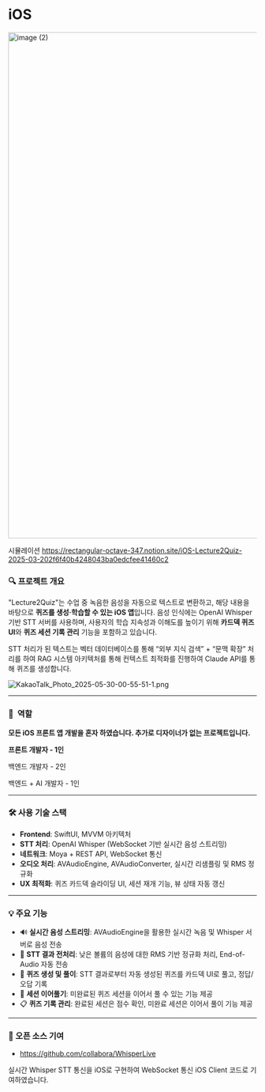 # iOS

<img width="1536" height="1024" alt="image (2)" src="https://github.com/user-attachments/assets/71451b82-e8b3-4a8f-a31d-7aff9b594709" />

시뮬레이션
https://rectangular-octave-347.notion.site/iOS-Lecture2Quiz-2025-03-202f6f40b4248043ba0edcfee41460c2

### 🔍 프로젝트 개요

"Lecture2Quiz"는 수업 중 녹음한 음성을 자동으로 텍스트로 변환하고, 해당 내용을 바탕으로 **퀴즈를 생성·학습할 수 있는 iOS 앱**입니다. 음성 인식에는 OpenAI Whisper 기반 STT 서버를 사용하며, 사용자의 학습 지속성과 이해도를 높이기 위해 **카드덱 퀴즈 UI**와 **퀴즈 세션 기록 관리** 기능을 포함하고 있습니다. 

STT 처리가 된 텍스트는 벡터 데이터베이스를 통해 “외부 지식 검색” + “문맥 확장” 처리를 하여 RAG 시스템 아키텍처를 통해 컨텍스트 최적화를 진행하여 Claude API를 통해 퀴즈를 생성합니다.

![KakaoTalk_Photo_2025-05-30-00-55-51-1.png](attachment:6ba41c34-346a-46f6-ac00-f72a383586e2:KakaoTalk_Photo_2025-05-30-00-55-51-1.png)

---

### 💬  역할

**모든 iOS 프론트 앱 개발을 혼자 하였습니다. 추가로 디자이너가 없는 프로젝트입니다.**

**프론트 개발자 - 1인**

백엔드 개발자 - 2인

백엔드 + AI 개발자 - 1인

---

### 🛠 사용 기술 스택

- **Frontend**: SwiftUI, MVVM 아키텍처
- **STT 처리**: OpenAI Whisper (WebSocket 기반 실시간 음성 스트리밍)
- **네트워크**: Moya + REST API, WebSocket 통신
- **오디오 처리**: AVAudioEngine, AVAudioConverter, 실시간 리샘플링 및 RMS 정규화
- **UX 최적화**: 퀴즈 카드덱 슬라이딩 UI, 세션 재개 기능, 뷰 상태 자동 갱신

---

### 💡 주요 기능

- 🔊 **실시간 음성 스트리밍**: AVAudioEngine을 활용한 실시간 녹음 및 Whisper 서버로 음성 전송
- 📄 **STT 결과 전처리**: 낮은 볼륨의 음성에 대한 RMS 기반 정규화 처리, End-of-Audio 자동 전송
- 🧠 **퀴즈 생성 및 풀이**: STT 결과로부터 자동 생성된 퀴즈를 카드덱 UI로 풀고, 정답/오답 기록
- 🔁 **세션 이어풀기**: 미완료된 퀴즈 세션을 이어서 풀 수 있는 기능 제공
- 📋 **퀴즈 기록 관리**: 완료된 세션은 점수 확인, 미완료 세션은 이어서 풀이 기능 제공

---

### 🔎 오픈 소스 기여

- https://github.com/collabora/WhisperLive

실시간 Whisper STT 통신을 iOS로 구현하여 WebSocket 통신 iOS Client 코드로 기여하였습니다.
